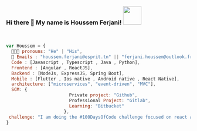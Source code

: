 ### Hi there 👋 My name is Houssem Ferjani! <img src="https://media.giphy.com/media/CwTvSiWflgCGKgz5eb/giphy.gif" width="50">




 <br>
 
 
```javascript
var Houssem = {
  🧑🏻‍💻 pronouns: "He" | "His",
  📧 Emails : "houssem.ferjani@esprit.tn" || "ferjani.houssem@outlook.fr",
  Code : [Javascript , Typescript , Java , Python],
  Frontend : [Angular , ReactJS],
  Backend : [NodeJs, ExpressJS, Spring Boot],
  Mobile : [Flutter , Ios native , Android native , React Native],
  architecture: ["microservices", "event-driven", "MVC"],
  SCM: {
                        Private project: "Github",
                        Professional Project: "Gitlab",
                        Learning: "Bitbucket"
                      },
 challenge: "I am doing the #100DaysOfCode challenge focused on react and typescript"
}
```





